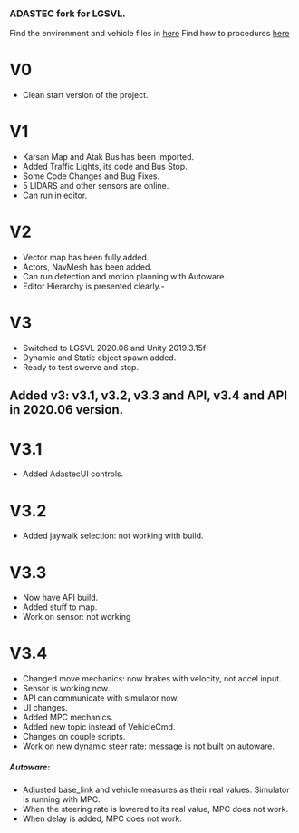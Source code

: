 ### ADASTEC fork for LGSVL.
Find the environment and vehicle files in [here](https://netorgft4229778.sharepoint.com/:f:/s/AdastecDevelopment/Er26cP7sxO1Iq1Cc5Wd-hEoBH9h9sFTvGZeZiNK4yLbNWQ?e=twSosn)
Find how to procedures [here](https://netorgft4229778.sharepoint.com/:f:/s/AdastecDevelopment/EldGYSc7E2FJvJ70_7bsUkYBBMIiV-VWe2Ee98B764mo_A?e=z6IBnx)
# V0	
- Clean start version of the project.
# V1	
- Karsan Map and Atak Bus has been imported.
- Added Traffic Lights, its code and Bus Stop.
- Some Code Changes and Bug Fixes.
- 5 LIDARS and other sensors are online.
- Can run in editor.
# V2	
- Vector map has been fully added.
- Actors, NavMesh has been added.
- Can run detection and motion planning with Autoware.
- Editor Hierarchy is presented clearly.-	
# V3
- Switched to LGSVL 2020.06 and Unity 2019.3.15f
- Dynamic and Static object spawn added.
- Ready to test swerve and stop.

## Added v3: v3.1, v3.2, v3.3 and API, v3.4 and API in 2020.06 version.

# V3.1	
* Added AdastecUI controls.
# V3.2
* Added jaywalk selection: not working with build.
# V3.3	
* Now have API build.
* Added stuff to map.
* Work on sensor: not working
# V3.4
* Changed move mechanics: now brakes with velocity, not accel input.
* Sensor is working now.
* API can communicate with simulator now.
* UI changes.
* Added MPC mechanics.
* Added new topic instead of VehicleCmd.
* Changes on couple scripts.
* Work on new dynamic steer rate: message is not built on autoware.
##### Autoware: 
* Adjusted base_link and vehicle measures as their real values. Simulator is running with MPC.
* When the steering rate is lowered to its real value, MPC does not work.
* When delay is added, MPC does not work.


